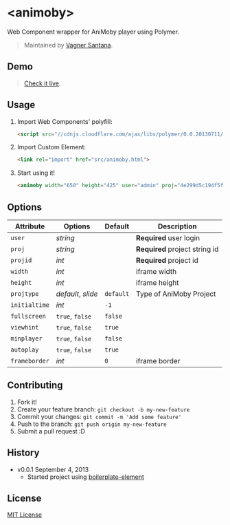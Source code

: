# &lt;animoby&gt;

Web Component wrapper for AniMoby player using Polymer.

> Maintained by [Vagner Santana](https://github.com/vagnervjs).

## Demo

> [Check it live](http://vagnervjs.github.io/animoby-element).

## Usage

1. Import Web Components' polyfill:

	```html
	<script src="//cdnjs.cloudflare.com/ajax/libs/polymer/0.0.20130711/polymer.min.js"></script>
	```

2. Import Custom Element:

	```html
	<link rel="import" href="src/animoby.html">
	```

3. Start using it!

	```html
	<animoby width="650" height="425" user="admin" proj="4e299d5c194f5f6652af4b0b96d34695" projid="1889"></animoby>	```

## Options

Attribute  | Options                   | Default             | Description
---        | ---                       | ---                 | ---
`user`      | *string* | | **Required** user login
`proj`      | *string* 	| | **Required** project string id
`projid`   | *int* 	| | **Required** project id
`width`      | *int*                  | | iframe width
`height`      | *int*                  | | iframe height
`projtype`   | *default*, *slide*   | `default`| Type of AniMoby Project
`initialtime`      | *int* | `-1`               | 
`fullscreen`      | `true`, `false` | `false`               | 
`viewhint`       | `true`, `false` | `true`               | 
`minplayer`        | `true`, `false` | `false`               | 
`autoplay`          | `true`, `false` | `true`               | 
`frameborder`   | *int*                     | `0`               | iframe border


## Contributing

1. Fork it!
2. Create your feature branch: `git checkout -b my-new-feature`
3. Commit your changes: `git commit -m 'Add some feature'`
4. Push to the branch: `git push origin my-new-feature`
5. Submit a pull request :D

## History

* v0.0.1 September 4, 2013
	* Started project using [boilerplate-element](https://github.com/customelements/boilerplate-element)

## License

[MIT License](http://opensource.org/licenses/MIT)